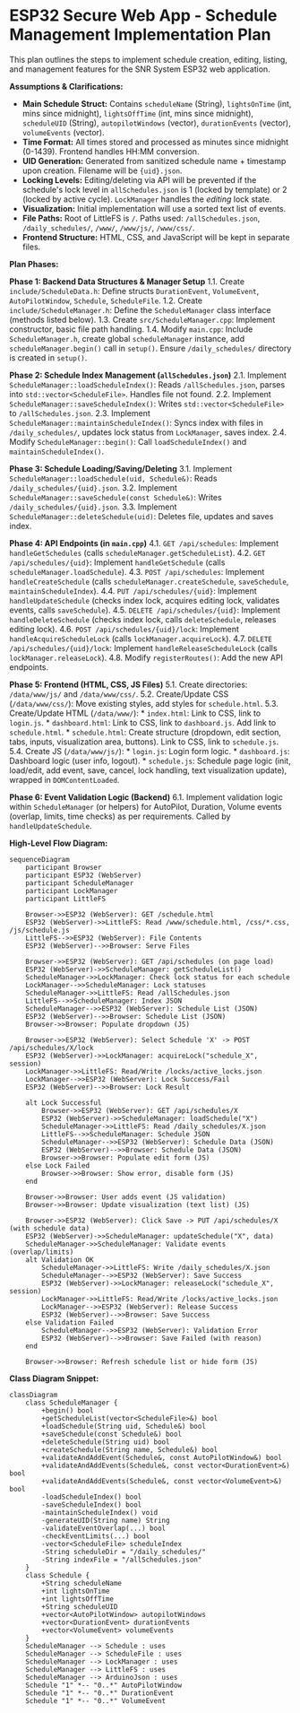 # ESP32 Secure Web App - Schedule Management Implementation Plan

This plan outlines the steps to implement schedule creation, editing, listing, and management features for the SNR System ESP32 web application.

**Assumptions & Clarifications:**

*   **Main Schedule Struct:** Contains `scheduleName` (String), `lightsOnTime` (int, mins since midnight), `lightsOffTime` (int, mins since midnight), `scheduleUID` (String), `autopilotWindows` (vector), `durationEvents` (vector), `volumeEvents` (vector).
*   **Time Format:** All times stored and processed as minutes since midnight (0-1439). Frontend handles HH:MM conversion.
*   **UID Generation:** Generated from sanitized schedule name + timestamp upon creation. Filename will be `{uid}.json`.
*   **Locking Levels:** Editing/deleting via API will be prevented if the schedule's lock level in `allSchedules.json` is 1 (locked by template) or 2 (locked by active cycle). `LockManager` handles the *editing* lock state.
*   **Visualization:** Initial implementation will use a sorted text list of events.
*   **File Paths:** Root of LittleFS is `/`. Paths used: `/allSchedules.json`, `/daily_schedules/`, `/www/`, `/www/js/`, `/www/css/`.
*   **Frontend Structure:** HTML, CSS, and JavaScript will be kept in separate files.

**Plan Phases:**

**Phase 1: Backend Data Structures & Manager Setup**
1.1. Create `include/ScheduleData.h`: Define structs `DurationEvent`, `VolumeEvent`, `AutoPilotWindow`, `Schedule`, `ScheduleFile`.
1.2. Create `include/ScheduleManager.h`: Define the `ScheduleManager` class interface (methods listed below).
1.3. Create `src/ScheduleManager.cpp`: Implement constructor, basic file path handling.
1.4. Modify `main.cpp`: Include `ScheduleManager.h`, create global `scheduleManager` instance, add `scheduleManager.begin()` call in `setup()`. Ensure `/daily_schedules/` directory is created in `setup()`.

**Phase 2: Schedule Index Management (`allSchedules.json`)**
2.1. Implement `ScheduleManager::loadScheduleIndex()`: Reads `/allSchedules.json`, parses into `std::vector<ScheduleFile>`. Handles file not found.
2.2. Implement `ScheduleManager::saveScheduleIndex()`: Writes `std::vector<ScheduleFile>` to `/allSchedules.json`.
2.3. Implement `ScheduleManager::maintainScheduleIndex()`: Syncs index with files in `/daily_schedules/`, updates lock status from `LockManager`, saves index.
2.4. Modify `ScheduleManager::begin()`: Call `loadScheduleIndex()` and `maintainScheduleIndex()`.

**Phase 3: Schedule Loading/Saving/Deleting**
3.1. Implement `ScheduleManager::loadSchedule(uid, Schedule&)`: Reads `/daily_schedules/{uid}.json`.
3.2. Implement `ScheduleManager::saveSchedule(const Schedule&)`: Writes `/daily_schedules/{uid}.json`.
3.3. Implement `ScheduleManager::deleteSchedule(uid)`: Deletes file, updates and saves index.

**Phase 4: API Endpoints (in `main.cpp`)**
4.1. `GET /api/schedules`: Implement `handleGetSchedules` (calls `scheduleManager.getScheduleList`).
4.2. `GET /api/schedules/{uid}`: Implement `handleGetSchedule` (calls `scheduleManager.loadSchedule`).
4.3. `POST /api/schedules`: Implement `handleCreateSchedule` (calls `scheduleManager.createSchedule`, `saveSchedule`, `maintainScheduleIndex`).
4.4. `PUT /api/schedules/{uid}`: Implement `handleUpdateSchedule` (checks index lock, acquires editing lock, validates events, calls `saveSchedule`).
4.5. `DELETE /api/schedules/{uid}`: Implement `handleDeleteSchedule` (checks index lock, calls `deleteSchedule`, releases editing lock).
4.6. `POST /api/schedules/{uid}/lock`: Implement `handleAcquireScheduleLock` (calls `lockManager.acquireLock`).
4.7. `DELETE /api/schedules/{uid}/lock`: Implement `handleReleaseScheduleLock` (calls `lockManager.releaseLock`).
4.8. Modify `registerRoutes()`: Add the new API endpoints.

**Phase 5: Frontend (HTML, CSS, JS Files)**
5.1. Create directories: `/data/www/js/` and `/data/www/css/`.
5.2. Create/Update CSS (`/data/www/css/`): Move existing styles, add styles for `schedule.html`.
5.3. Create/Update HTML (`/data/www/`):
    *   `index.html`: Link to CSS, link to `login.js`.
    *   `dashboard.html`: Link to CSS, link to `dashboard.js`. Add link to `schedule.html`.
    *   `schedule.html`: Create structure (dropdown, edit section, tabs, inputs, visualization area, buttons). Link to CSS, link to `schedule.js`.
5.4. Create JS (`/data/www/js/`):
    *   `login.js`: Login form logic.
    *   `dashboard.js`: Dashboard logic (user info, logout).
    *   `schedule.js`: Schedule page logic (init, load/edit, add event, save, cancel, lock handling, text visualization update), wrapped in `DOMContentLoaded`.

**Phase 6: Event Validation Logic (Backend)**
6.1. Implement validation logic within `ScheduleManager` (or helpers) for AutoPilot, Duration, Volume events (overlap, limits, time checks) as per requirements. Called by `handleUpdateSchedule`.

**High-Level Flow Diagram:**

```mermaid
sequenceDiagram
    participant Browser
    participant ESP32 (WebServer)
    participant ScheduleManager
    participant LockManager
    participant LittleFS

    Browser->>ESP32 (WebServer): GET /schedule.html
    ESP32 (WebServer)->>LittleFS: Read /www/schedule.html, /css/*.css, /js/schedule.js
    LittleFS-->>ESP32 (WebServer): File Contents
    ESP32 (WebServer)-->>Browser: Serve Files

    Browser->>ESP32 (WebServer): GET /api/schedules (on page load)
    ESP32 (WebServer)->>ScheduleManager: getScheduleList()
    ScheduleManager->>LockManager: Check lock status for each schedule
    LockManager-->>ScheduleManager: Lock statuses
    ScheduleManager->>LittleFS: Read /allSchedules.json
    LittleFS-->>ScheduleManager: Index JSON
    ScheduleManager-->>ESP32 (WebServer): Schedule List (JSON)
    ESP32 (WebServer)-->>Browser: Schedule List (JSON)
    Browser->>Browser: Populate dropdown (JS)

    Browser->>ESP32 (WebServer): Select Schedule 'X' -> POST /api/schedules/X/lock
    ESP32 (WebServer)->>LockManager: acquireLock("schedule_X", session)
    LockManager->>LittleFS: Read/Write /locks/active_locks.json
    LockManager-->>ESP32 (WebServer): Lock Success/Fail
    ESP32 (WebServer)-->>Browser: Lock Result

    alt Lock Successful
        Browser->>ESP32 (WebServer): GET /api/schedules/X
        ESP32 (WebServer)->>ScheduleManager: loadSchedule("X")
        ScheduleManager->>LittleFS: Read /daily_schedules/X.json
        LittleFS-->>ScheduleManager: Schedule JSON
        ScheduleManager-->>ESP32 (WebServer): Schedule Data (JSON)
        ESP32 (WebServer)-->>Browser: Schedule Data (JSON)
        Browser->>Browser: Populate edit form (JS)
    else Lock Failed
        Browser->>Browser: Show error, disable form (JS)
    end

    Browser->>Browser: User adds event (JS validation)
    Browser->>Browser: Update visualization (text list) (JS)

    Browser->>ESP32 (WebServer): Click Save -> PUT /api/schedules/X (with schedule data)
    ESP32 (WebServer)->>ScheduleManager: updateSchedule("X", data)
    ScheduleManager->>ScheduleManager: Validate events (overlap/limits)
    alt Validation OK
        ScheduleManager->>LittleFS: Write /daily_schedules/X.json
        ScheduleManager-->>ESP32 (WebServer): Save Success
        ESP32 (WebServer)->>LockManager: releaseLock("schedule_X", session)
        LockManager->>LittleFS: Read/Write /locks/active_locks.json
        LockManager-->>ESP32 (WebServer): Release Success
        ESP32 (WebServer)-->>Browser: Save Success
    else Validation Failed
        ScheduleManager-->>ESP32 (WebServer): Validation Error
        ESP32 (WebServer)-->>Browser: Save Failed (with reason)
    end

    Browser->>Browser: Refresh schedule list or hide form (JS)
```

**Class Diagram Snippet:**

```mermaid
classDiagram
    class ScheduleManager {
        +begin() bool
        +getScheduleList(vector<ScheduleFile>&) bool
        +loadSchedule(String uid, Schedule&) bool
        +saveSchedule(const Schedule&) bool
        +deleteSchedule(String uid) bool
        +createSchedule(String name, Schedule&) bool
        +validateAndAddEvent(Schedule&, const AutoPilotWindow&) bool
        +validateAndAddEvents(Schedule&, const vector<DurationEvent>&) bool
        +validateAndAddEvents(Schedule&, const vector<VolumeEvent>&) bool
        -loadScheduleIndex() bool
        -saveScheduleIndex() bool
        -maintainScheduleIndex() void
        -generateUID(String name) String
        -validateEventOverlap(...) bool
        -checkEventLimits(...) bool
        -vector<ScheduleFile> scheduleIndex
        -String scheduleDir = "/daily_schedules/"
        -String indexFile = "/allSchedules.json"
    }
    class Schedule {
        +String scheduleName
        +int lightsOnTime
        +int lightsOffTime
        +String scheduleUID
        +vector<AutoPilotWindow> autopilotWindows
        +vector<DurationEvent> durationEvents
        +vector<VolumeEvent> volumeEvents
    }
    ScheduleManager --> Schedule : uses
    ScheduleManager --> ScheduleFile : uses
    ScheduleManager --> LockManager : uses
    ScheduleManager --> LittleFS : uses
    ScheduleManager --> ArduinoJson : uses
    Schedule "1" *-- "0..*" AutoPilotWindow
    Schedule "1" *-- "0..*" DurationEvent
    Schedule "1" *-- "0..*" VolumeEvent